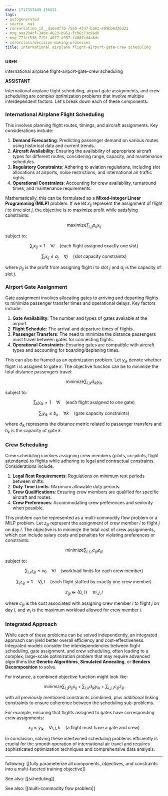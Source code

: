 ```yaml
---
date: 1717357449.156031
tags:
- autogenerated
- source__oai
- conversation_id__da6edf7b-75eb-43d7-ba82-409bb8d36d21
- msg_aaa204cf-34de-4623-b952-fcb6c73c96d0
- msg_77fcf538-7f9f-4077-a957-f4807cd4a8dc
- colorclass/decision-making-processes
title: international airplane flight-airport-gate-crew scheduling
---
```


**USER**

international airplane flight-airport-gate-crew scheduling


**ASSISTANT**

International airplane flight scheduling, airport gate assignments, and crew scheduling are complex optimization problems that involve multiple interdependent factors. Let's break down each of these components:

### International Airplane Flight Scheduling

This involves planning flight routes, timings, and aircraft assignments. Key considerations include:

1. **Demand Forecasting**: Predicting passenger demand on various routes using historical data and current trends.
2. **Aircraft Availability**: Ensuring the availability of appropriate aircraft types for different routes, considering range, capacity, and maintenance schedules.
3. **Regulatory Constraints**: Adhering to aviation regulations, including slot allocations at airports, noise restrictions, and international air traffic rights.
4. **Operational Constraints**: Accounting for crew availability, turnaround times, and maintenance requirements.

Mathematically, this can be formulated as a **Mixed-Integer Linear Programming (MILP)** problem. If we let $x_{ij}$ represent the assignment of flight $i$ to time slot $j$, the objective is to maximize profit while satisfying constraints:

$$
\text{maximize} \sum_{i,j} p_{ij} x_{ij}
$$

subject to:

$$
\sum_j x_{ij} = 1 \quad \forall i \quad \text{(each flight assigned exactly one slot)}
$$

$$
\sum_i x_{ij} \leq a_j \quad \forall j \quad \text{(slot capacity constraints)}
$$

where $p_{ij}$ is the profit from assigning flight $i$ to slot $j$ and $a_j$ is the capacity of slot $j$.

### Airport Gate Assignment

Gate assignment involves allocating gates to arriving and departing flights to minimize passenger transfer times and operational delays. Key factors include:

1. **Gate Availability**: The number and types of gates available at the airport.
2. **Flight Schedule**: The arrival and departure times of flights.
3. **Passenger Transfers**: The need to minimize the distance passengers must travel between gates for connecting flights.
4. **Operational Constraints**: Ensuring gates are compatible with aircraft types and accounting for boarding/deplaning times.

This can also be framed as an optimization problem. Let $y_{ik}$ denote whether flight $i$ is assigned to gate $k$. The objective function can be to minimize the total distance passengers travel:

$$
\text{minimize} \sum_{i,k} d_{ik} y_{ik}
$$

subject to:

$$
\sum_k y_{ik} = 1 \quad \forall i \quad \text{(each flight assigned to one gate)}
$$

$$
\sum_i y_{ik} \leq b_k \quad \forall k \quad \text{(gate capacity constraints)}
$$

where $d_{ik}$ represents the distance metric related to passenger transfers and $b_k$ is the capacity of gate $k$.

### Crew Scheduling

Crew scheduling involves assigning crew members (pilots, co-pilots, flight attendants) to flights while adhering to legal and contractual constraints. Considerations include:

1. **Legal Rest Requirements**: Regulations on minimum rest periods between shifts.
2. **Duty Time Limits**: Maximum allowable duty periods.
3. **Crew Qualifications**: Ensuring crew members are qualified for specific aircraft and routes.
4. **Crew Preferences**: Accommodating crew preferences and seniority when possible.

This problem can be represented as a multi-commodity flow problem or a MILP problem. Let $z_{ijl}$ represent the assignment of crew member $i$ to flight $j$ on day $l$. The objective is to minimize the total cost of crew assignments, which can include salary costs and penalties for violating preferences or constraints:

$$
\text{minimize} \sum_{i,j,l} c_{ijl} z_{ijl}
$$

subject to:

$$
\sum_{j,l} z_{ijl} \leq w_i \quad \forall i \quad \text{(workload limits for each crew member)}
$$

$$
\sum_{i} z_{ijl} = 1 \quad \forall j,l \quad \text{(each flight staffed by exactly one crew member)}
$$

$$
z_{ijl} \in \{0, 1\} \quad \forall i,j,l
$$

where $c_{ijl}$ is the cost associated with assigning crew member $i$ to flight $j$ on day $l$, and $w_i$ is the maximum workload allowed for crew member $i$.

### Integrated Approach

While each of these problems can be solved independently, an integrated approach can yield better overall efficiency and cost-effectiveness. Integrated models consider the interdependencies between flight scheduling, gate assignment, and crew scheduling, often leading to a complex, large-scale optimization problem that may require advanced algorithms like **Genetic Algorithms**, **Simulated Annealing**, or **Benders Decomposition** to solve.

For instance, a combined objective function might look like:

$$
\text{minimize} \sum_{i,j} p_{ij} x_{ij} + \sum_{i,k} d_{ik} y_{ik} + \sum_{i,j,l} c_{ijl} z_{ijl}
$$

with all previously mentioned constraints combined, plus additional linking constraints to ensure coherence between the scheduling sub-problems.

For example, ensuring that flights assigned to gates have corresponding crew assignments:

$$
x_{ij} \leq y_{ik} \quad \forall i,j,k \quad \text{(a flight must have a gate and crew)}
$$

In conclusion, solving these intertwined scheduling problems efficiently is crucial for the smooth operation of international air travel and requires sophisticated optimization techniques and comprehensive data analysis.


---


following: [[fully parameterize all components, objectives, and constraints into a multi-faceted training objective]]

See also: [[scheduling]]


See also: [[multi-commodity flow problem]]